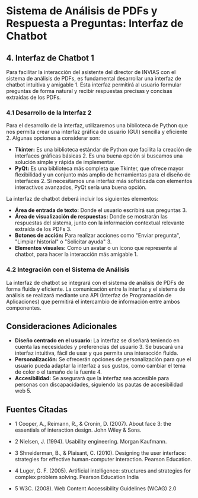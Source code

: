 # Sistema de Análisis de PDFs y Respuesta a Preguntas: Interfaz de Chatbot

## 4. Interfaz de Chatbot 1

Para facilitar la interacción del asistente del director de INVIAS con el sistema de análisis de PDFs, es fundamental desarrollar una interfaz de chatbot intuitiva y amigable 1. Esta interfaz permitirá al usuario formular preguntas de forma natural y recibir respuestas precisas y concisas extraídas de los PDFs.

### **4.1 Desarrollo de la Interfaz 2**

Para el desarrollo de la interfaz, utilizaremos una biblioteca de Python que nos permita crear una interfaz gráfica de usuario (GUI) sencilla y eficiente 2. Algunas opciones a considerar son:

* **Tkinter:** Es una biblioteca estándar de Python que facilita la creación de interfaces gráficas básicas 2. Es una buena opción si buscamos una solución simple y rápida de implementar.  
* **PyQt:** Es una biblioteca más completa que Tkinter, que ofrece mayor flexibilidad y un conjunto más amplio de herramientas para el diseño de interfaces 2. Si necesitamos una interfaz más sofisticada con elementos interactivos avanzados, PyQt sería una buena opción.

La interfaz de chatbot deberá incluir los siguientes elementos:

* **Área de entrada de texto:** Donde el usuario escribirá sus preguntas 3.  
* **Área de visualización de respuestas:** Donde se mostrarán las respuestas del sistema, junto con la información contextual relevante extraída de los PDFs 3.  
* **Botones de acción:** Para realizar acciones como "Enviar pregunta", "Limpiar historial" o "Solicitar ayuda" 3.  
* **Elementos visuales:** Como un avatar o un ícono que represente al chatbot, para hacer la interacción más amigable 1.

### **4.2 Integración con el Sistema de Análisis**

La interfaz de chatbot se integrará con el sistema de análisis de PDFs de forma fluida y eficiente. La comunicación entre la interfaz y el sistema de análisis se realizará mediante una API (Interfaz de Programación de Aplicaciones) que permitirá el intercambio de información entre ambos componentes.

## **Consideraciones Adicionales**

* **Diseño centrado en el usuario:** La interfaz se diseñará teniendo en cuenta las necesidades y preferencias del usuario 3. Se buscará una interfaz intuitiva, fácil de usar y que permita una interacción fluida.  
* **Personalización:** Se ofrecerán opciones de personalización para que el usuario pueda adaptar la interfaz a sus gustos, como cambiar el tema de color o el tamaño de la fuente 4.  
* **Accesibilidad:** Se asegurará que la interfaz sea accesible para personas con discapacidades, siguiendo las pautas de accesibilidad web 5.

## **Fuentes Citadas**

* 1 Cooper, A., Reimann, R., & Cronin, D. (2007). About face 3: the essentials of interaction design. John Wiley & Sons.

* 2 Nielsen, J. (1994). Usability engineering. Morgan Kaufmann.

* 3 Shneiderman, B., & Plaisant, C. (2010). Designing the user interface: strategies for effective human-computer interaction. Pearson Education.

* 4 Luger, G. F. (2005). Artificial intelligence: structures and strategies for complex problem solving. Pearson Education India

* 5 W3C. (2008). Web Content Accessibility Guidelines (WCAG) 2.0